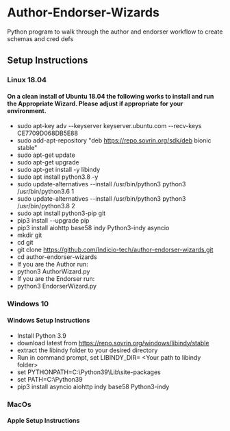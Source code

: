 # Author-Endorser-Wizards
Python program to walk through the author and endorser workflow to create schemas and cred defs

## Setup Instructions

### Linux 18.04

#### On a clean install of Ubuntu 18.04 the following works to install and run the Appropriate Wizard.  Please adjust if appropriate for your environment.
- sudo apt-key adv --keyserver keyserver.ubuntu.com --recv-keys CE7709D068DB5E88
- sudo add-apt-repository "deb https://repo.sovrin.org/sdk/deb bionic stable"
- sudo apt-get update
- sudo apt-get upgrade
- sudo apt-get install -y libindy
- sudo apt install python3.8 -y
- sudo update-alternatives --install /usr/bin/python3 python3 /usr/bin/python3.6 1
- sudo update-alternatives --install /usr/bin/python3 python3 /usr/bin/python3.8 2
- sudo apt install python3-pip git
- pip3 install --upgrade pip
- pip3 install aiohttp base58 indy Python3-indy asyncio
- mkdir git
- cd git
- git clone https://github.com/Indicio-tech/author-endorser-wizards.git
- cd author-endorser-wizards
- If you are the Author run:
- python3 AuthorWizard.py
- If you are the Endorser run:
- python3 EndorserWizard.py

### Windows 10

#### Windows Setup Instructions
- Install Python 3.9
- download latest from https://repo.sovrin.org/windows/libindy/stable
- extract the libindy folder to your desired directory
- Run in command prompt, set LIBINDY_DIR= \<Your path to libindy folder\>
- set PYTHONPATH=C:\Python39\Lib\site-packages
- set PATH=C:\Python39
- pip3 install asyncio aiohttp indy base58 Python3-indy


### MacOs

#### Apple Setup Instructions
